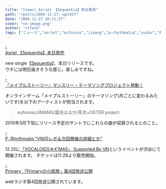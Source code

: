 ```yaml
---
title: "[news] Asriel 【Sequentia】本日発売"
path: "/posts/2009-11-27--wp1437"
date: "2009-11-27 20:11:27"
cover: "no-image.png"
author: "stfate"
tags: ["ニュース","asriel","eufonius","jimang","p∴rhythmatiq","yuiko","茶太","霜月はるか"]
---
```


<style type="text/css">
<!--
p {white-space: pre-wrap};
-->
</style>

<a class="topics" href="http://www.asriel.jp/m/" target="_blank">- Asriel 【Sequentia】本日発売</a>
<div class="news">new single【<a href="http://5pb.jp/records/release/detail/detail.php?records_product_code=PCCG-90044">Sequentia</a>】、本日リリースです。
<div id="talk">ウチには明日届きそうな感じ。楽しみですね。</div></div>

<a class="topics" href="http://www.axive.jp/index.php/archives/4830" target="_blank">- 『メイプルストーリー』マンスリー・テーマソングプロジェクト発動！</a>
<div class="news">オンラインゲーム「メイプルストーリー」のテーマソング(月ごとに変わるみたいです)を以下のアーティストが担当されます。
<blockquote>eufonius/JIMANG/霜月はるか/茶太×OSTER project</blockquote>
2010年3月下旬にリリース予定のサントラにこれらの曲が収録されるとのこと。</div>

<a class="topics" href="http://prq.blog44.fc2.com/" target="_blank">- P∴Rhythmatiq "VN05レポ＆次回開催の詳細とか"</a>
<div class="news">12.25に<a href="http://www.heartfast.jp/vocaloids/20091225.html">「VOCALOIDS☆X'MAS」 Supported By VN</a>というイベントが渋谷にて開催されます。
チケットは11.29より販売開始。</div>

<a class="topics" href="http://primary-yuiko.com/" target="_blank">- Primary 「Primaryの小部屋」第4回放送公開</a>
<div class="news">webラジオ第4回放送公開されています。</div>